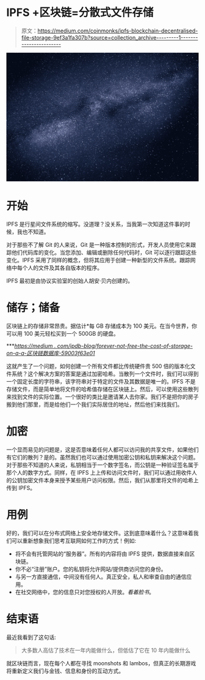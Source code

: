 # IPFS +区块链=分散式文件存储

> 原文：<https://medium.com/coinmonks/ipfs-blockchain-decentralised-file-storage-9ef3a1fa307b?source=collection_archive---------1----------------------->

![](img/2769ca569663dc82671d9ccdc1e1ae86.png)

# 开始

IPFS 是行星间文件系统的缩写。没道理？没关系，当我第一次知道这件事的时候，我也不知道。

对于那些不了解 Git 的人来说，Git 是一种版本控制的形式，开发人员使用它来跟踪他们代码库的变化。当您添加、编辑或删除任何代码时，Git 可以逐行跟踪这些变化。IPFS 采用了同样的概念，但将其应用于创建一种新型的文件系统。跟踪网络中每个人的文件及其各自版本的程序。

IPFS 最初是由协议实验室的创始人胡安·贝内创建的。

# 储存；储备

区块链上的存储非常昂贵。据估计*每 GB 存储成本为 100 美元。在当今世界，你可以用 100 美元轻松买到一个 500GB 的硬盘。

***[*https://medium . com/ipdb-blog/forever-not-free-the-cost-of-storage-on-a-a-区块链数据库-59003f63e01*](/ipdb-blog/forever-isnt-free-the-cost-of-storage-on-a-blockchain-database-59003f63e01)

这就产生了一个问题，如何创建一个所有文件都比传统硬件贵 500 倍的版本化文件系统？这个解决方案的答案是通过加密哈希。当散列一个文件时，我们可以得到一个固定长度的字符串，该字符串对于特定的文件及其数据是唯一的。IPFS 不是存储文件，而是简单地将文件的哈希值存储在区块链上。然后，可以使用这些散列来找到文件的实际位置。一个很好的类比是邀请某人去你家。我们不是把你的房子搬到他们那里，而是给他们一个我们实际居住的地址，然后他们来找我们。

# 加密

一个显而易见的问题是，这是否意味着任何人都可以访问我的共享文件，如果他们有它们的散列？是的。虽然我们也可以通过使用加密公钥和私钥来解决这个问题。对于那些不知道的人来说，私钥相当于一个数字签名，而公钥是一种验证签名属于那个人的数字方式。同样，在 IPFS 上上传和访问文件时，我们可以通过用收件人的公钥加密文件本身来授予某些用户访问权限。然后，我们从那里将文件的哈希上传到 IPFS。

# 用例

好的，我们可以在分布式网络上安全地存储文件。这到底意味着什么？这意味着我们可以重新想象我们思考互联网如何工作的方式！例如:

*   将不会有托管网站的“服务器”。所有的内容将由 IPFS 提供，数据直接来自区块链。
*   你不必“注册”账户。您的私钥将允许网站/提供商访问您的身份。
*   与另一方直接通信，中间没有任何人。真正安全，私人和审查自由的通信应用。
*   在社交网络中，您的信息只对您授权的人开放。*看着脸书*。

# 结束语

最近我看到了这句话:

> 大多数人高估了技术在一年内能做什么，但低估了它在 10 年内能做什么

就区块链而言，现在每个人都在寻找 moonshots 和 lambos，但真正的长期游戏将重新定义我们与金钱、信息和身份的互动方式。